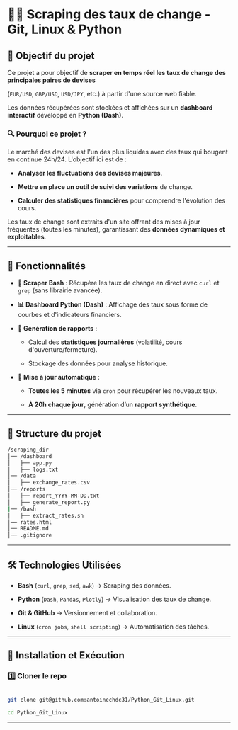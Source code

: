 # 🕵️‍♂️ Scraping des taux de change - Git, Linux & Python

 

## 📌 Objectif du projet

 

Ce projet a pour objectif de **scraper en temps réel les taux de change des principales paires de devises**

(`EUR/USD`, `GBP/USD`, `USD/JPY`, etc.) à partir d'une source web fiable. 

Les données récupérées sont stockées et affichées sur un **dashboard interactif** développé en **Python (Dash)**.

 

### 🔍 **Pourquoi ce projet ?**

Le marché des devises est l'un des plus liquides avec des taux qui bougent en continue 24h/24. L'objectif ici est de :

- **Analyser les fluctuations des devises majeures**.

- **Mettre en place un outil de suivi des variations** de change.

- **Calculer des statistiques financières** pour comprendre l'évolution des cours.

 

Les taux de change sont extraits d'un site offrant des mises à jour fréquentes (toutes les minutes), garantissant des **données dynamiques et exploitables**.

 

---

 

## 🚀 Fonctionnalités

 

- **📡 Scraper Bash** : Récupère les taux de change en direct avec `curl` et `grep` (sans librairie avancée).

- **📊 Dashboard Python (Dash)** : Affichage des taux sous forme de courbes et d'indicateurs financiers.

- **📄 Génération de rapports** :

  - Calcul des **statistiques journalières** (volatilité, cours d'ouverture/fermeture).

  - Stockage des données pour analyse historique.

- **🔄 Mise à jour automatique** :

  - **Toutes les 5 minutes** via `cron` pour récupérer les nouveaux taux.

  - **À 20h chaque jour**, génération d’un **rapport synthétique**.

 

---


## 📂 Structure du projet

```bash
/scraping_dir
│── /dashboard
│   ├── app.py
│   ├── logs.txt
│── /data
│   ├── exchange_rates.csv
│── /reports
│   ├── report_YYYY-MM-DD.txt
│   ├── generate_report.py
|── /bash
│   ├── extract_rates.sh
│── rates.html
│── README.md
│── .gitignore
```
---
 

## 🛠️ Technologies Utilisées

 

- **Bash** (`curl`, `grep`, `sed`, `awk`) → Scraping des données.

- **Python** (`Dash`, `Pandas`, `Plotly`) → Visualisation des taux de change.

- **Git & GitHub** → Versionnement et collaboration.

- **Linux** (`cron jobs`, `shell scripting`) → Automatisation des tâches.

 

---

 

## 🔧 Installation et Exécution

 

### **1️⃣ Cloner le repo**

```bash

git clone git@github.com:antoinechdc31/Python_Git_Linux.git

cd Python_Git_Linux
```
---

